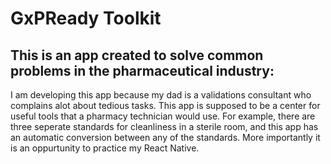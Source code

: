 # GxPReady Toolkit
## This is an app created to solve common problems in the pharmaceutical industry:
  I am developing this app because my dad is a validations consultant who complains alot about tedious tasks. This app is supposed to be a center for useful tools that a pharmacy technician would use. For example, there are three seperate standards for cleanliness in a sterile room, and this app has an automatic conversion between any of the standards. More importantly it is an oppurtunity to practice my React Native. 

